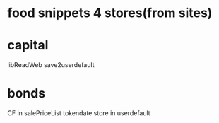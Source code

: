 # food snippets 4 stores(from sites) 
# capital 
libReadWeb save2userdefault
# bonds
CF in salePriceList
tokendate store in userdefault
